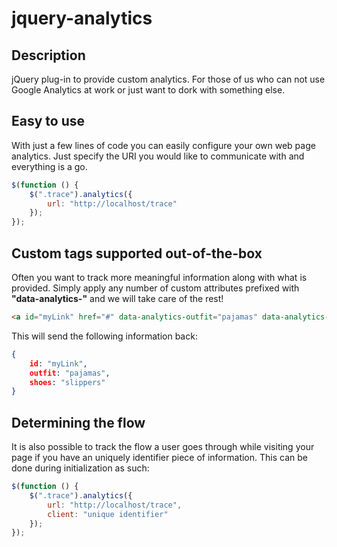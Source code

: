 jquery-analytics
================

Description
-----------

jQuery plug-in to provide custom analytics. For those of us who can not use Google Analytics at work or just want to dork with something else.

Easy to use
-----------

With just a few lines of code you can easily configure your own web page analytics. Just specify the URI you would like to communicate with
and everything is a go. 

```javascript
$(function () {
	$(".trace").analytics({
		url: "http://localhost/trace"
	});
});
```

Custom tags supported out-of-the-box
------------------------------------

Often you want to track more meaningful information along with what is provided. Simply apply any number of custom attributes prefixed with **"data-analytics-"** and we will take care of the rest!

```html
<a id="myLink" href="#" data-analytics-outfit="pajamas" data-analytics-shoes="slippers">My link</a>
```

This will send the following information back:

```json
{
	id: "myLink",
	outfit: "pajamas",
	shoes: "slippers"
}
```

Determining the flow
--------------------

It is also possible to track the flow a user goes through while visiting your page if you have an uniquely identifier piece of information. This can be done during initialization as such:

```javascript
$(function () {
	$(".trace").analytics({
		url: "http://localhost/trace",
		client: "unique identifier"
	});
});
```
